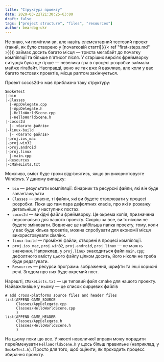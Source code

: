 ```yaml
---
title: "Структура проекту"
date: 2020-03-22T21:30:25+03:00
draft: false
tags: ["project structure", "files", "resources"]
author: beardog-ukr
---
```


Не знаю, чи помітили ви, але навіть елементарний тестовий проект (такий, як було створено у [початковій статті]({{< ref "first-steps.md" >}})) займає досить багато місця — триста мегабайт до початку компіляції та більше п'ятисот після. У старіших версіях фреймворку ситуація була ще гірше — невелика гра в процесі розробки займала майже гігабайт. Насправді, воно не так вже й важливо, але коли у вас багато тестових проектів, місце раптом закінчується.

<!--more-->

Проект cocos2d-x має приблизно таку структуру:
```
SmokeTest
|-bin
|-Classes
  |-AppDelegate.cpp
  |-AppDelegate.h
  |-HelloWorldScene.cpp
  |-HelloWorldScene.h
|-cocos2d
  |- <багато файлів>
|-linux-build
  |- <багато файлів>
|-proj.ios_mac
|-proj.win32
|-proj.android
|-proj.linux
  |-main.cpp
|-Resources
|-CMakeLists.txt
```

Можливо, вміст буде трохи відрізнятись, якщо ви використовуєте Windows. У даному випадку:
* `bin` — результати компіляції: бінарник та ресурсні файли, які він буде завантажувати
* `Classes` — власне, ті файли, які ви будете створювати у процесі розробки. Поки що там пара дефолтних класів, про які я розкажу детальніше у наступних постах.
* `cocos2d` — вихідні файли фреймворку. Це окрема копія, призначена персонально для вашого проекту. Скоріш за все, ви їх ніколи не будете змінювати. Водночас це найбільша папка проекту, тому, коли у вас буде кілька проектів, можна спробувати для економії місця використовувати сімлінк.
* `linux-build` — проміжні файли, створені в процесі компіляції.
* `proj.ios_mac`, `proj.win32`, `proj.android`, `proj.linux` — не мають значення. Наприклад, у `proj.linux` знаходиться файл `main.cpp`; дефолтного вмісту цього файлу цілком досить, його ніколи не треба буде редагувати.
* `Resources` — ресурси програми: зображення, шрифти та інші корисні речі. Згодом про них буде окремий пост.

Нарешті, `CMakeLists.txt` — це типовий файл cmake для нашого проекту. Найважливіше у ньому — це список сирцевих файлів
```
# add cross-platforms source files and header files
list(APPEND GAME_SOURCE
     Classes/AppDelegate.cpp
     Classes/HelloWorldScene.cpp
     )
list(APPEND GAME_HEADER
     Classes/AppDelegate.h
     Classes/HelloWorldScene.h
     )
```

На цьому поки що все. У якості невеличкої вправи можу порадити перейменувати `HelloWorldScene.h` у щось більш правильне (наприклад, у `SmokeTest.h`). Просто для того, щоб оцінити, як проходить процесс збирання проекту.
